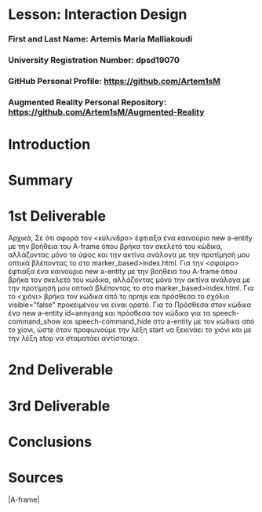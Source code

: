 # Lesson: Interaction Design

### First and Last Name: Artemis Maria Malliakoudi
### University Registration Number: dpsd19070
### GitHub Personal Profile: https://github.com/Artem1sM
### Augmented Reality Personal Repository: https://github.com/Artem1sM/Augmented-Reality

# Introduction

# Summary


# 1st Deliverable
Αρχικά, 
Σε ότι αφορά τον 
<κύλινδρο> έφτιαξα ένα καινούριο new a-entity με την βοήθεια του A-frame όπου βρήκα τον σκελετό του κώδικα, αλλάζοντας μόνο το ύψος και την ακτίνα ανάλογα με την προτίμησή μου οπτικά βλέποντας το στο marker_based>index.html.
Για την <σφαίρα> έφτιαξα ένα καινούριο new a-entity με την βοήθεια του A-frame όπου βρήκα τον σκελετό του κώδικα, αλλάζοντας μόνο την ακτίνα ανάλογα με την προτίμησή μου οπτικά βλέποντας το στο marker_based>index.html.
Για το <χιόνι>
βρήκα τον κώδικα από το npmjs και πρόσθεσα το σχόλιο visible="false" προκειμένου να είναι ορατό.
Για το <Speech Command>
Πρόσθεσα στον κώδικα ένα new a-entity id=annyang και πρόσθεσα τον κώδικα για τα speech-command_show και speech-command_hide στο a-entity με τον κώδικα από το χίονι, ώστε όταν προφωνούμε την λέξη start να ξεκινάει το χιόνι και με την λέξη stop να σταματάει αντίστοιχα.


# 2nd Deliverable


# 3rd Deliverable 


# Conclusions


# Sources
|A-frame|
